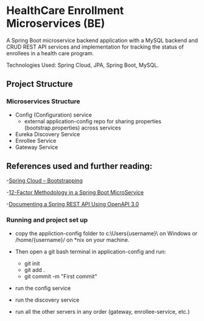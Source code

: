 # HealthCare Enrollment Microservices (BE)

A Spring Boot microservice backend application with a MySQL backend and CRUD REST API services and implementation for tracking the status of enrollees in a health care program. 

Technologies Used: Spring Cloud, JPA, Spring Boot, MySQL.

## Project Structure

### Microservices Structure
- Config (Configuration) service
    - external application-config repo for sharing properties (bootstrap.properties) across services
- Eureka Discovery Service
- Enrollee Service
- Gateway Service 

## References used and further reading: 
-[Spring Cloud – Bootstrapping](http://www.baeldung.com/spring-cloud-bootstrapping)

-[12-Factor Methodology in a Spring Boot MicroService](https://www.baeldung.com/spring-boot-12-factor)

-[Documenting a Spring REST API Using OpenAPI 3.0](https://www.baeldung.com/spring-rest-openapi-documentation)

### Running and project set up 
  
  - copy the appliction-config folder to c:\Users\{username}\ on Windows or /home/{username}/ on *nix on your machine. 
  - Then open a git bash terminal in application-config and run:
    - git init
    - git add .
    - git commit -m "First commit"

  - run the config service
  - run the discovery service
  - run all the other servers in any order (gateway, enrollee-service, etc.)